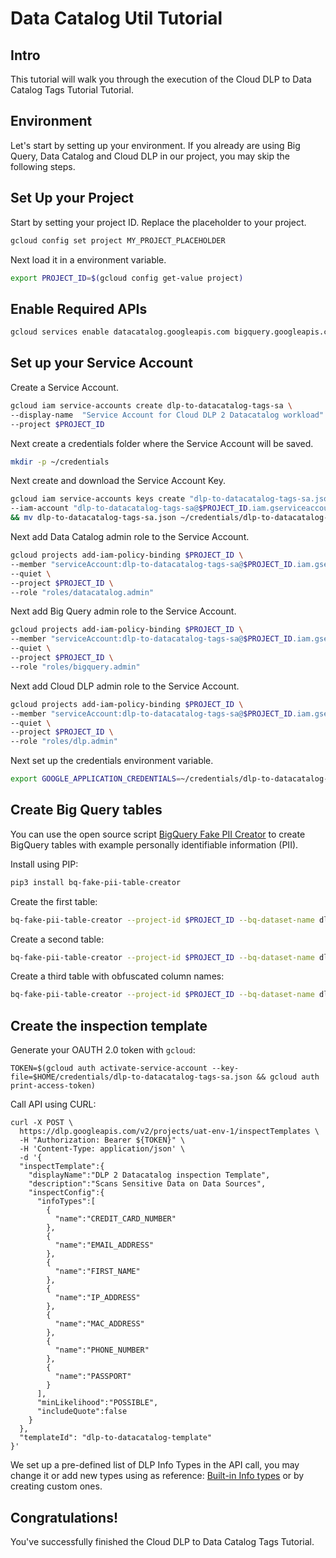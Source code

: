 <!---
Note: This tutorial is meant for Google Cloud Shell, and can be opened by going to
http://gstatic.com/cloudssh/images/open-btn.svg)](https://console.cloud.google.com/cloudshell/open?git_repo=https://github.com/mesmacosta/dlp-to-datacatalog-tags-tutorial&tutorial=TUTORIAL.md)--->
# Data Catalog Util Tutorial

<!-- TODO: analytics id? -->
<walkthrough-author name="mesmacosta@gmail.com" tutorialName="Cloud DLP to Data Catalog Tags Tutorial" repositoryUrl="https://github.com/mesmacosta/dlp-to-datacatalog-tags-tutorial"></walkthrough-author>

## Intro

This tutorial will walk you through the execution of the Cloud DLP to Data Catalog Tags Tutorial Tutorial.

## Environment

Let's start by setting up your environment. If you already are using Big Query, Data Catalog and Cloud DLP in our project, you may skip the following steps.

## Set Up your Project

Start by setting your project ID. Replace the placeholder to your project.
```bash
gcloud config set project MY_PROJECT_PLACEHOLDER
```

Next load it in a environment variable.
```bash
export PROJECT_ID=$(gcloud config get-value project)
```

## Enable Required APIs

```bash
gcloud services enable datacatalog.googleapis.com bigquery.googleapis.com dlp.googleapis.com --project $PROJECT_ID
```

## Set up your Service Account

Create a Service Account.
```bash
gcloud iam service-accounts create dlp-to-datacatalog-tags-sa \
--display-name  "Service Account for Cloud DLP 2 Datacatalog workload" \
--project $PROJECT_ID
```

Next create a credentials folder where the Service Account will be saved.
```bash
mkdir -p ~/credentials
```

Next create and download the Service Account Key.
```bash
gcloud iam service-accounts keys create "dlp-to-datacatalog-tags-sa.json" \
--iam-account "dlp-to-datacatalog-tags-sa@$PROJECT_ID.iam.gserviceaccount.com" \
&& mv dlp-to-datacatalog-tags-sa.json ~/credentials/dlp-to-datacatalog-tags-sa.json
```

Next add Data Catalog admin role to the Service Account.
```bash
gcloud projects add-iam-policy-binding $PROJECT_ID \
--member "serviceAccount:dlp-to-datacatalog-tags-sa@$PROJECT_ID.iam.gserviceaccount.com" \
--quiet \
--project $PROJECT_ID \
--role "roles/datacatalog.admin"
```

Next add Big Query admin role to the Service Account.
```bash
gcloud projects add-iam-policy-binding $PROJECT_ID \
--member "serviceAccount:dlp-to-datacatalog-tags-sa@$PROJECT_ID.iam.gserviceaccount.com" \
--quiet \
--project $PROJECT_ID \
--role "roles/bigquery.admin"
```

Next add Cloud DLP admin role to the Service Account.
```bash
gcloud projects add-iam-policy-binding $PROJECT_ID \
--member "serviceAccount:dlp-to-datacatalog-tags-sa@$PROJECT_ID.iam.gserviceaccount.com" \
--quiet \
--project $PROJECT_ID \
--role "roles/dlp.admin"
```

Next set up the credentials environment variable.
```bash
export GOOGLE_APPLICATION_CREDENTIALS=~/credentials/dlp-to-datacatalog-tags-sa.json
```

## Create Big Query tables

You can use the open source script [BigQuery Fake PII Creator](https://github.com/mesmacosta/bq-fake-pii-table-creator) to create BigQuery tables with example personally identifiable information (PII).

Install using PIP:
```bash
pip3 install bq-fake-pii-table-creator
```

Create the first table:
```bash
bq-fake-pii-table-creator --project-id $PROJECT_ID --bq-dataset-name dlp_to_datacatalog_tutorial --num-rows 5000
```

Create a second table:
```bash
bq-fake-pii-table-creator --project-id $PROJECT_ID --bq-dataset-name dlp_to_datacatalog_tutorial --num-rows 5000
```

Create a third table with obfuscated column names:
```bash
bq-fake-pii-table-creator --project-id $PROJECT_ID --bq-dataset-name dlp_to_datacatalog_tutorial --num-rows 5000 --obfuscate-col-names true
```

## Create the inspection template

Generate your OAUTH 2.0 token with `gcloud`:
```
TOKEN=$(gcloud auth activate-service-account --key-file=$HOME/credentials/dlp-to-datacatalog-tags-sa.json && gcloud auth print-access-token)
```

Call API using CURL:
```
curl -X POST \
  https://dlp.googleapis.com/v2/projects/uat-env-1/inspectTemplates \
  -H "Authorization: Bearer ${TOKEN}" \
  -H 'Content-Type: application/json' \
  -d '{
  "inspectTemplate":{
    "displayName":"DLP 2 Datacatalog inspection Template",
    "description":"Scans Sensitive Data on Data Sources",
    "inspectConfig":{
      "infoTypes":[
        {
          "name":"CREDIT_CARD_NUMBER"
        },
        {
          "name":"EMAIL_ADDRESS"
        },
        {
          "name":"FIRST_NAME"
        },
        {
          "name":"IP_ADDRESS"
        },
        {
          "name":"MAC_ADDRESS"
        },
        {
          "name":"PHONE_NUMBER"
        },
        {
          "name":"PASSPORT"
        }
      ],
      "minLikelihood":"POSSIBLE",
      "includeQuote":false
    }
  },
  "templateId": "dlp-to-datacatalog-template"
}'
```
We set up a pre-defined list of DLP Info Types in the API call, you may change it or add new types using as reference: [Built-in Info types](https://cloud.google.com/dlp/docs/infotypes-reference) or by creating custom ones.

## Congratulations!

<walkthrough-conclusion-trophy></walkthrough-conclusion-trophy>

You've successfully finished the Cloud DLP to Data Catalog Tags Tutorial.
